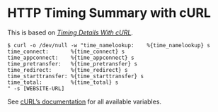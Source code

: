 <!---
  # This file is distributed under the Creative Commons Attribution 4.0
  # International License. To view a copy of this license, please visit
  # <http://creativecommons.org/licenses/by/4.0/>.

  collections:
    - 'command-line'
    - 'notes'
  twigTemplate: .templates/base-note.html.twig
--->

HTTP Timing Summary with cURL
=============================

This is based on *[Timing Details With cURL][]*.

``` shell
$ curl -o /dev/null -w "time_namelookup:    %{time_namelookup} s
time_connect:       %{time_connect} s
time_appconnect:    %{time_appconnect} s
time_pretransfer:   %{time_pretransfer} s
time_redirect:      %{time_redirect} s
time_starttransfer: %{time_starttransfer} s
time_total:         %{time_total} s
" -s [WEBSITE-URL]
```

See [cURL’s documentation][] for all available variables.

  [Timing Details With cURL]: <https://blog.josephscott.org/2011/10/14/timing-details-with-curl/>
  [cURL’s documentation]: <https://curl.se/docs/manpage.html#-w>
